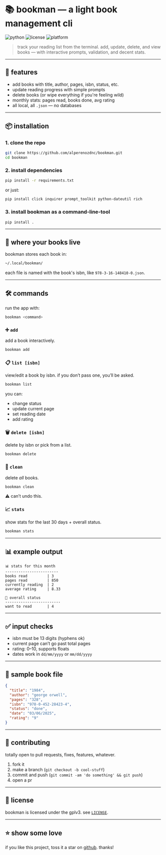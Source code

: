 # 📚 bookman — a light book management cli 

![python](https://img.shields.io/badge/python-3.7%2B-blue?style=flat-square)
![license](https://img.shields.io/badge/license-GPLv3-blue?style=flat-square)
![platform](https://img.shields.io/badge/platform-terminal-lightgrey?style=flat-square)

> track your reading list from the terminal. add, update, delete, and view books — with interactive prompts, validation, and decent stats.

---

## 🚀 features

- add books with title, author, pages, isbn, status, etc.
- update reading progress with simple prompts
- delete books (or wipe everything if you're feeling wild)
- monthly stats: pages read, books done, avg rating
- all local, all `.json` — no databases

---

## 📦 installation

### 1. clone the repo

```bash
git clone https://github.com/alperenozdnc/bookman.git
cd bookman
```

### 2. install dependencies

```bash
pip install -r requirements.txt
```

or just:

```bash
pip install click inquirer prompt_toolkit python-dateutil rich
```

### 3. install bookman as a command-line-tool
```bash
pip install .
```

---

## 🧠 where your books live

bookman stores each book in:

```bash
~/.local/bookman/
```

each file is named with the book's isbn, like `978-3-16-148410-0.json`.

---

## 🛠️ commands

run the app with:

```bash
bookman <command>
```

### ➕ `add`

add a book interactively.

```bash
bookman add
```

### 📋 `list [isbn]`

view/edit a book by isbn. if you don’t pass one, you’ll be asked.

```bash
bookman list
```

you can:
- change status
- update current page
- set reading date
- add rating

### 🗑 `delete [isbn]`

delete by isbn or pick from a list.

```bash
bookman delete
```

### 🔄 `clean`

delete *all* books.

```bash
bookman clean
```

⚠️ can’t undo this.

### 📈 `stats`

show stats for the last 30 days + overall status.

```bash
bookman stats
```

---

## 📊 example output

```text
📊 stats for this month
------------------------
books read         | 3
pages read         | 850
currently reading  | 2
average rating     | 8.33

📘 overall status
-------------------------
want to read       | 4
```

---

## ✅ input checks

- isbn must be 13 digits (hyphens ok)
- current page can’t go past total pages
- rating: 0–10, supports floats
- dates work in `dd/mm/yyyy` or `mm/dd/yyyy`

---

## 📁 sample book file

```json
{
  "title": "1984",
  "author": "george orwell",
  "pages": "328",
  "isbn": "978-0-452-28423-4",
  "status": "done",
  "date": "03/06/2025",
  "rating": "9"
}
```

---

## 🤝 contributing

totally open to pull requests, fixes, features, whatever.

1. fork it
2. make a branch (`git checkout -b cool-stuff`)
3. commit and push (`git commit -am 'do something' && git push`)
4. open a pr

---

## 📄 license

bookman is licensed under the gplv3. see [`LICENSE`](./LICENSE).

---

## ⭐ show some love

if you like this project, toss it a star on [github](https://github.com/alperenozdnc/bookman). thanks!
